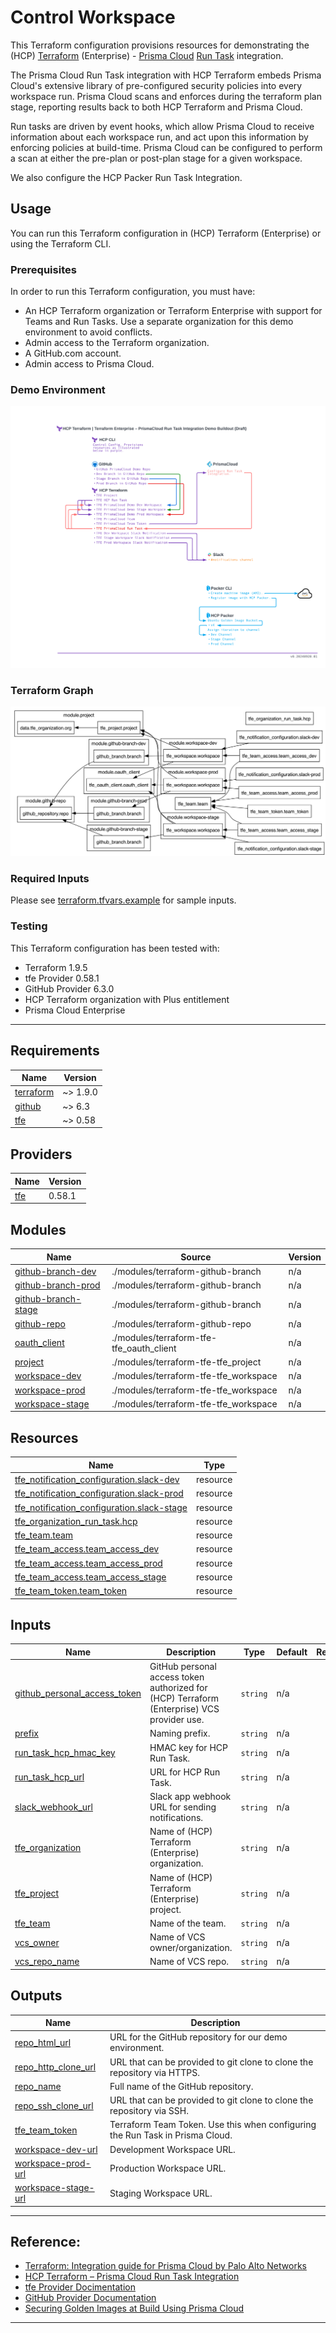 # Control Workspace

This Terraform configuration provisions resources for demonstrating the (HCP) [Terraform](https://terraform.io) (Enterprise) - [Prisma Cloud](https://www.paloaltonetworks.com/prisma/cloud) [Run Task](https://docs.prismacloud.io/en/enterprise-edition/content-collections/application-security/get-started/connect-code-and-build-providers/ci-cd-runs/add-terraform-run-tasks) integration.

The Prisma Cloud Run Task integration with HCP Terraform embeds Prisma Cloud's extensive library of pre-configured security policies into every workspace run. Prisma Cloud scans and enforces during the terraform plan stage, reporting results back to both HCP Terraform and Prisma Cloud.

Run tasks are driven by event hooks, which allow Prisma Cloud to receive information about each workspace run, and act upon this information by enforcing policies at build-time. Prisma Cloud can be configured to perform a scan at either the pre-plan or post-plan stage for a given workspace.

We also configure the HCP Packer Run Task Integration. 

## Usage

You can run this Terraform configuration in (HCP) Terraform (Enterprise) or using the Terraform CLI.

### Prerequisites
In order to run this Terraform configuration, you must have:
* An HCP Terraform organization or Terraform Enterprise with support for Teams and Run Tasks. Use a separate organization for this demo environment to avoid conflicts.
* Admin access to the Terraform organization.
* A GitHub.com account.
* Admin access to Prisma Cloud.

### Demo Environment
![Demo Environment](control.png?raw=true)

### Terraform Graph
![Terraform Graph](graph.png?raw=true)

### Required Inputs
Please see [terraform.tfvars.example](terraform.tfvars.example) for sample inputs.

### Testing
This Terraform configuration has been tested with:
* Terraform 1.9.5
* tfe Provider 0.58.1
* GitHub Provider 6.3.0
* HCP Terraform organization with Plus entitlement
* Prisma Cloud Enterprise

---

<!-- BEGIN_TF_DOCS -->
## Requirements

| Name | Version |
|------|---------|
| <a name="requirement_terraform"></a> [terraform](#requirement\_terraform) | ~> 1.9.0 |
| <a name="requirement_github"></a> [github](#requirement\_github) | ~> 6.3 |
| <a name="requirement_tfe"></a> [tfe](#requirement\_tfe) | ~> 0.58 |

## Providers

| Name | Version |
|------|---------|
| <a name="provider_tfe"></a> [tfe](#provider\_tfe) | 0.58.1 |

## Modules

| Name | Source | Version |
|------|--------|---------|
| <a name="module_github-branch-dev"></a> [github-branch-dev](#module\_github-branch-dev) | ./modules/terraform-github-branch | n/a |
| <a name="module_github-branch-prod"></a> [github-branch-prod](#module\_github-branch-prod) | ./modules/terraform-github-branch | n/a |
| <a name="module_github-branch-stage"></a> [github-branch-stage](#module\_github-branch-stage) | ./modules/terraform-github-branch | n/a |
| <a name="module_github-repo"></a> [github-repo](#module\_github-repo) | ./modules/terraform-github-repo | n/a |
| <a name="module_oauth_client"></a> [oauth\_client](#module\_oauth\_client) | ./modules/terraform-tfe-tfe_oauth_client | n/a |
| <a name="module_project"></a> [project](#module\_project) | ./modules/terraform-tfe-tfe_project | n/a |
| <a name="module_workspace-dev"></a> [workspace-dev](#module\_workspace-dev) | ./modules/terraform-tfe-tfe_workspace | n/a |
| <a name="module_workspace-prod"></a> [workspace-prod](#module\_workspace-prod) | ./modules/terraform-tfe-tfe_workspace | n/a |
| <a name="module_workspace-stage"></a> [workspace-stage](#module\_workspace-stage) | ./modules/terraform-tfe-tfe_workspace | n/a |

## Resources

| Name | Type |
|------|------|
| [tfe_notification_configuration.slack-dev](https://registry.terraform.io/providers/hashicorp/tfe/latest/docs/resources/notification_configuration) | resource |
| [tfe_notification_configuration.slack-prod](https://registry.terraform.io/providers/hashicorp/tfe/latest/docs/resources/notification_configuration) | resource |
| [tfe_notification_configuration.slack-stage](https://registry.terraform.io/providers/hashicorp/tfe/latest/docs/resources/notification_configuration) | resource |
| [tfe_organization_run_task.hcp](https://registry.terraform.io/providers/hashicorp/tfe/latest/docs/resources/organization_run_task) | resource |
| [tfe_team.team](https://registry.terraform.io/providers/hashicorp/tfe/latest/docs/resources/team) | resource |
| [tfe_team_access.team_access_dev](https://registry.terraform.io/providers/hashicorp/tfe/latest/docs/resources/team_access) | resource |
| [tfe_team_access.team_access_prod](https://registry.terraform.io/providers/hashicorp/tfe/latest/docs/resources/team_access) | resource |
| [tfe_team_access.team_access_stage](https://registry.terraform.io/providers/hashicorp/tfe/latest/docs/resources/team_access) | resource |
| [tfe_team_token.team_token](https://registry.terraform.io/providers/hashicorp/tfe/latest/docs/resources/team_token) | resource |

## Inputs

| Name | Description | Type | Default | Required |
|------|-------------|------|---------|:--------:|
| <a name="input_github_personal_access_token"></a> [github\_personal\_access\_token](#input\_github\_personal\_access\_token) | GitHub personal access token authorized for (HCP) Terraform (Enterprise) VCS provider use. | `string` | n/a | yes |
| <a name="input_prefix"></a> [prefix](#input\_prefix) | Naming prefix. | `string` | n/a | yes |
| <a name="input_run_task_hcp_hmac_key"></a> [run\_task\_hcp\_hmac\_key](#input\_run\_task\_hcp\_hmac\_key) | HMAC key for HCP Run Task. | `string` | n/a | yes |
| <a name="input_run_task_hcp_url"></a> [run\_task\_hcp\_url](#input\_run\_task\_hcp\_url) | URL for HCP Run Task. | `string` | n/a | yes |
| <a name="input_slack_webhook_url"></a> [slack\_webhook\_url](#input\_slack\_webhook\_url) | Slack app webhook URL for sending notifications. | `string` | n/a | yes |
| <a name="input_tfe_organization"></a> [tfe\_organization](#input\_tfe\_organization) | Name of (HCP) Terraform (Enterprise) organization. | `string` | n/a | yes |
| <a name="input_tfe_project"></a> [tfe\_project](#input\_tfe\_project) | Name of (HCP) Terraform (Enterprise) project. | `string` | n/a | yes |
| <a name="input_tfe_team"></a> [tfe\_team](#input\_tfe\_team) | Name of the team. | `string` | n/a | yes |
| <a name="input_vcs_owner"></a> [vcs\_owner](#input\_vcs\_owner) | Name of VCS owner/organization. | `string` | n/a | yes |
| <a name="input_vcs_repo_name"></a> [vcs\_repo\_name](#input\_vcs\_repo\_name) | Name of VCS repo. | `string` | n/a | yes |

## Outputs

| Name | Description |
|------|-------------|
| <a name="output_repo_html_url"></a> [repo\_html\_url](#output\_repo\_html\_url) | URL for the GitHub repository for our demo environment. |
| <a name="output_repo_http_clone_url"></a> [repo\_http\_clone\_url](#output\_repo\_http\_clone\_url) | URL that can be provided to git clone to clone the repository via HTTPS. |
| <a name="output_repo_name"></a> [repo\_name](#output\_repo\_name) | Full name of the GitHub repository. |
| <a name="output_repo_ssh_clone_url"></a> [repo\_ssh\_clone\_url](#output\_repo\_ssh\_clone\_url) | URL that can be provided to git clone to clone the repository via SSH. |
| <a name="output_tfe_team_token"></a> [tfe\_team\_token](#output\_tfe\_team\_token) | Terraform Team Token. Use this when configuring the Run Task in Prisma Cloud. |
| <a name="output_workspace-dev-url"></a> [workspace-dev-url](#output\_workspace-dev-url) | Development Workspace URL. |
| <a name="output_workspace-prod-url"></a> [workspace-prod-url](#output\_workspace-prod-url) | Production Workspace URL. |
| <a name="output_workspace-stage-url"></a> [workspace-stage-url](#output\_workspace-stage-url) | Staging Workspace URL. |
<!-- END_TF_DOCS -->

---

## Reference:

* [Terraform: Integration guide for Prisma Cloud by Palo Alto Networks](https://developer.hashicorp.com/validated-designs/integration-patterns-guides-terraform-palo-alto-prisma-cloud-integration)
* [HCP Terraform – Prisma Cloud Run Task Integration](https://registry.terraform.io/providers/PaloAltoNetworks/prismacloud/latest/docs)
* [tfe Provider Docimentation](https://registry.terraform.io/providers/hashicorp/tfe/latest/docs)
* [GitHub Provider Documentation](https://registry.terraform.io/providers/integrations/github/latest/docs)
* [Securing Golden Images at Build Using Prisma Cloud](https://www.paloaltonetworks.com/blog/prisma-cloud/securing-golden-images-hashicorp-packer/)
---
